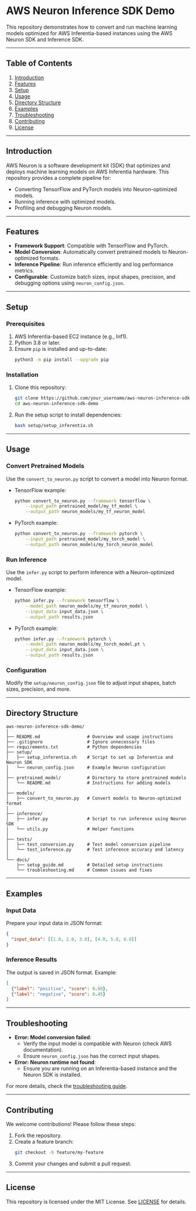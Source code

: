 # AWS Neuron Inference SDK Demo

This repository demonstrates how to convert and run machine learning models optimized for AWS Inferentia-based instances using the AWS Neuron SDK and Inference SDK.

---

## Table of Contents
1. [Introduction](#introduction)
2. [Features](#features)
3. [Setup](#setup)
4. [Usage](#usage)
5. [Directory Structure](#directory-structure)
6. [Examples](#examples)
7. [Troubleshooting](#troubleshooting)
8. [Contributing](#contributing)
9. [License](#license)

---

## Introduction

AWS Neuron is a software development kit (SDK) that optimizes and deploys machine learning models on AWS Inferentia hardware. This repository provides a complete pipeline for:
- Converting TensorFlow and PyTorch models into Neuron-optimized models.
- Running inference with optimized models.
- Profiling and debugging Neuron models.

---

## Features

- **Framework Support**: Compatible with TensorFlow and PyTorch.
- **Model Conversion**: Automatically convert pretrained models to Neuron-optimized formats.
- **Inference Pipeline**: Run inference efficiently and log performance metrics.
- **Configurable**: Customize batch sizes, input shapes, precision, and debugging options using `neuron_config.json`.

---

## Setup

### Prerequisites
1. AWS Inferentia-based EC2 instance (e.g., Inf1).
2. Python 3.8 or later.
3. Ensure `pip` is installed and up-to-date:
   ```bash
   python3 -m pip install --upgrade pip
   ```

### Installation
1. Clone this repository:
   ```bash
   git clone https://github.com/your_username/aws-neuron-inference-sdk-demo.git
   cd aws-neuron-inference-sdk-demo
   ```
2. Run the setup script to install dependencies:
   ```bash
   bash setup/setup_inferentia.sh
   ```

---

## Usage

### Convert Pretrained Models
Use the `convert_to_neuron.py` script to convert a model into Neuron format.

- TensorFlow example:
  ```bash
  python convert_to_neuron.py --framework tensorflow \
      --input_path pretrained_model/my_tf_model \
      --output_path neuron_models/my_tf_neuron_model
  ```
- PyTorch example:
  ```bash
  python convert_to_neuron.py --framework pytorch \
      --input_path pretrained_model/my_torch_model \
      --output_path neuron_models/my_torch_neuron_model
  ```

### Run Inference
Use the `infer.py` script to perform inference with a Neuron-optimized model.

- TensorFlow example:
  ```bash
  python infer.py --framework tensorflow \
      --model_path neuron_models/my_tf_neuron_model \
      --input_data input_data.json \
      --output_path results.json
  ```
- PyTorch example:
  ```bash
  python infer.py --framework pytorch \
      --model_path neuron_models/my_torch_model.pt \
      --input_data input_data.json \
      --output_path results.json
  ```

### Configuration
Modify the `setup/neuron_config.json` file to adjust input shapes, batch sizes, precision, and more.

---

## Directory Structure

```plaintext
aws-neuron-inference-sdk-demo/
│
├── README.md                  # Overview and usage instructions
├── .gitignore                 # Ignore unnecessary files
├── requirements.txt           # Python dependencies
├── setup/
│   ├── setup_inferentia.sh    # Script to set up Inferentia and Neuron SDK
│   └── neuron_config.json     # Example Neuron configuration
│
├── pretrained_model/          # Directory to store pretrained models
│   └── README.md              # Instructions for adding models
│
├── models/
│   ├── convert_to_neuron.py   # Convert models to Neuron-optimized format
│
├── inference/
│   ├── infer.py               # Script to run inference using Neuron SDK
│   └── utils.py               # Helper functions
│
├── tests/
│   ├── test_conversion.py     # Test model conversion pipeline
│   └── test_inference.py      # Test inference accuracy and latency
│
└── docs/
    ├── setup_guide.md         # Detailed setup instructions
    └── troubleshooting.md     # Common issues and fixes
```

---

## Examples

### Input Data
Prepare your input data in JSON format:
```json
{
  "input_data": [[1.0, 2.0, 3.0], [4.0, 5.0, 6.0]]
}
```

### Inference Results
The output is saved in JSON format. Example:
```json
[
  {"label": "positive", "score": 0.98},
  {"label": "negative", "score": 0.45}
]
```

---

## Troubleshooting

- **Error: Model conversion failed**:
  - Verify the input model is compatible with Neuron (check AWS documentation).
  - Ensure `neuron_config.json` has the correct input shapes.
- **Error: Neuron runtime not found**:
  - Ensure you are running on an Inferentia-based instance and the Neuron SDK is installed.

For more details, check the [troubleshooting guide](docs/troubleshooting.md).

---

## Contributing

We welcome contributions! Please follow these steps:
1. Fork the repository.
2. Create a feature branch:
   ```bash
   git checkout -b feature/my-feature
   ```
3. Commit your changes and submit a pull request.

---

## License

This repository is licensed under the MIT License. See [LICENSE](LICENSE) for details.

